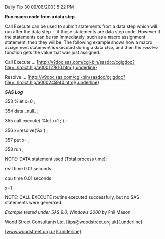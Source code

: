 Daily Tip 30 09/06/2003 5:22 PM

**Run macro code from a data step**

Call Execute can be used to submit statements from a data step which
will run after the data step -- if those statements are data step code.
However if the statements can be run immediately, such as a macro
assignment statement, then they will be. The following example shows how
a macro assignment statement is executed during a data step, and then
the resolve function gets the value that was just assigned.

Call Execute ...
[http://v9doc.sas.com/cgi-bin/sasdoc/cgigdoc?file=../lrdict.hlp/a000127810.htm]{.underline}

Resolve ...
[http://v9doc.sas.com/cgi-bin/sasdoc/cgigdoc?file=../lrdict.hlp/a000245940.htm]{.underline}

***SAS Log***

353 %let x=0 ;

354 data \_null\_ ;

355 call execute(\'%let x=1 ;\') ;

356 x=resolve(\'&x\') ;

357 put x= ;

358 run ;

NOTE: DATA statement used (Total process time):

real time 0.01 seconds

cpu time 0.01 seconds

x=1

NOTE: CALL EXECUTE routine executed successfully, but no SAS statements
were generated.

*Example tested under SAS 9.0, Windows 2000* by Phil Mason

Wood Street Consultants Ltd. [tips@woodstreet.org.uk]{.underline}

[www.woodstreet.org.uk]{.underline}
